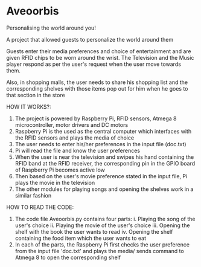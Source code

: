 # Aveoorbis
Personalising the world around you!

A project that allowed guests to personalize the world around them

Guests enter their media preferences and choice of entertainment and are given RFID chips to be worn around the wrist. The Television and the Music player respond as per the user's request when the user move towards them.

Also, in shopping malls, the user needs to share his shopping list and the corresponding shelves with those items pop out for him when he goes to that section in the store

HOW IT WORKS?:
1. The project is powered by Raspberry Pi, RFID sensors, Atmega 8 microcontroller, motor drivers and DC motors 
2. Raspberry Pi is the used as the central computer which interfaces with the RFID sensors and plays the media of choice
3. The user needs to enter his/her preferences in the input file (doc.txt) 
4. Pi will read the file and know the user preferences 
5. When the user is near the television and swipes his hand containing the RFID band at the RFID receiver, the corresponding pin in the      GPIO board of Raspberry Pi becomes active low
6. Then based on the user's movie preference stated in the input file, Pi plays the movie in the television
7. The other modules for playing songs and opening the shelves work in a similar fashion

HOW TO READ THE CODE:
1. The code file Aveoorbis.py contains four parts:
  i.   Playing the song of the user's choice 
  ii.  Playing the movie of the user's choice
  iii. Opening the shelf with the book the user wants to read
  iv.  Opening the shelf containing the food item which the user wants to eat
2. In each of the parts, the Raspberry Pi first checks the user preference from the input file 'doc.txt' and plays the media/ sends          command to Atmega 8 to open the corresponding shelf
